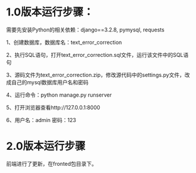 # 1.0版本运行步骤：
需要先安装Python的相关依赖：django==3.2.8, pymysql, requests

1、创建数据库，数据库名：text_error_correction

2、执行SQL语句，打开text_error_correction.sql文件，运行该文件中的SQL语句

3、源码文件为text_error_correction.zip，修改源代码中的settings.py文件，改成自己的mysql数据库用户名和密码

4、运行命令：python manage.py runserver

5、打开浏览器查看http://127.0.0.1:8000

6、用户名：admin 密码：123

# 2.0版本运行步骤
前端进行了更新，在fronted包目录下。
